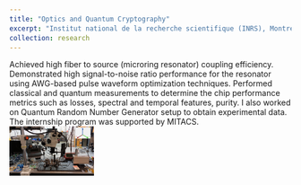 ```yaml
---
title: "Optics and Quantum Cryptography"
excerpt: "Institut national de la recherche scientifique (INRS), Montreal, Canada, (In-person)<br/><img src='/images/MITACS_graphc_fibertochipcouplingpic.png' width='30%' alt='Setup-Graphics'>"
collection: research
---
```

Achieved high fiber to source (microring resonator) coupling efficiency. Demonstrated high signal-to-noise ratio
performance for the resonator using AWG-based pulse waveform optimization techniques. Performed classical and
quantum measurements to determine the chip performance metrics such as losses, spectral and temporal features, purity. I also worked on Quantum Random Number Generator setup to obtain experimental data.
The internship program was supported by MITACS.
<br/>
<img src='/images/MITACS_real.jpg' width='30%' alt='Setup-Graphics'>